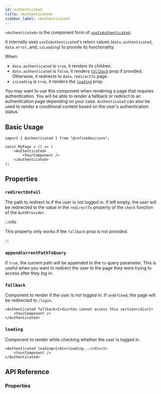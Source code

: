 ```yaml
---
id: authenticated
title: <Authenticated>
sidebar_label: <Authenticated>
---
```


`<Authenticated>` is the component form of [`useIsAuthenticated`][use-is-authenticated].

It internally uses `useIsAuthenticated`'s return values (`data.authenticated`, `data.error`, and, `isLoading`) to provide its functionality.

When:

-   `data.authenticated` is `true`, it renders its children.
-   `data.authenticated` is `false`, it renders [`fallback`](#fallback) prop if provided. Otherwise, it redirects to `data.redirectTo` page.
-   `isLoading` is `true`, it renders the [`loading`](#loading) prop.

You may want to use this component when rendering a page that requires authentication. You will be able to render a fallback or redirect to an authentication page depending on your case. `Authenticated` can also be used to render a conditional content based on the user's authentication status.

## Basic Usage

```tsx
import { Authenticated } from "@refinedev/core";

const MyPage = () => (
    <Authenticated>
        <YourComponent />
    </Authenticated>
);
```

## Properties

### `redirectOnFail`

The path to redirect to if the user is not logged in. If left empty, the user will be redirected to the value in the `redirectTo` property of the `check` function of the `AuthProvider`.

:::info

This property only works if the `fallback` prop is not provided.

:::

### `appendCurrentPathToQuery`

If `true`, the current path will be appended to the `to` query parameter. This is useful when you want to redirect the user to the page they were trying to access after they log in.

### `fallback`

Component to render if the user is not logged in. If `undefined`, the page will be redirected to `/login`.

```tsx
<Authenticated fallback={<div>You cannot access this section</div>}>
    <YourComponent />
</Authenticated>
```

### `loading`

Component to render while checking whether the user is logged in.

```tsx
<Authenticated loading={<div>loading...</div>}>
    <YourComponent />
</Authenticated>
```

## API Reference

### Properties

<PropsTable module="@refinedev/core/Authenticated"/>

[use-is-authenticated]: docs/api-reference/core/hooks/authentication/useIsAuthenticated
